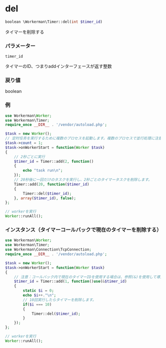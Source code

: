 # del
```php
boolean \Workerman\Timer::del(int $timer_id)
```
タイマーを削除する

### パラメーター
``` timer_id ```

タイマーのID、つまりaddインターフェースが返す整数

### 戻り値
boolean

### 例
```php
use Workerman\Worker;
use Workerman\Timer;
require_once __DIR__ . '/vendor/autoload.php';

$task = new Worker();
// 定时任务を実行するために複数のプロセスを起動します。複数のプロセスで並行処理に注意してください。
$task->count = 1;
$task->onWorkerStart = function(Worker $task)
{
    // 2秒ごとに実行
    $timer_id = Timer::add(2, function()
    {
        echo "task run\n";
    });
    // 20秒後に一回だけのタスクを実行し、2秒ごとのタイマータスクを削除します。
    Timer::add(20, function($timer_id)
    {
        Timer::del($timer_id);
    }, array($timer_id), false);
};

// workerを実行
Worker::runAll();
```

### インスタンス（タイマーコールバックで現在のタイマーを削除する）
```php
use Workerman\Worker;
use Workerman\Timer;
use Workerman\Connection\TcpConnection;
require_once __DIR__ . '/vendor/autoload.php';

$task = new Worker();
$task->onWorkerStart = function(Worker $task)
{
    // 注意：コールバック内で現在のタイマーIDを使用する場合は、参照(&)を使用して導入する必要があります。
    $timer_id = Timer::add(1, function()use(&$timer_id)
    {
        static $i = 0;
        echo $i++."\n";
        // 10回実行したらタイマーを削除します。
        if($i === 10)
        {
            Timer::del($timer_id);
        }
    });
};

// workerを実行
Worker::runAll();
```
